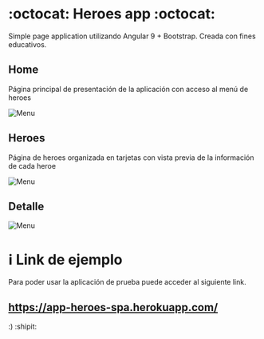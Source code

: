 #  :octocat: Heroes app :octocat:

Simple page application utilizando Angular 9 + Bootstrap. Creada con fines educativos.

## Home

Página principal de presentación de la aplicación con acceso al menú de heroes

![Menu](https://firebasestorage.googleapis.com/v0/b/web-apps---practica.appspot.com/o/heroes1.png?alt=media&token=2f902a7d-e08c-459d-a1e9-5b603ce16478 "Menu de la aplicacion")

## Heroes

Página de heroes organizada en tarjetas con vista previa de la información de cada heroe

![Menu](https://firebasestorage.googleapis.com/v0/b/web-apps---practica.appspot.com/o/heroes2.png?alt=media&token=e405cfe5-f57e-4309-94f3-0a6945cf2af8 "Listado")

## Detalle

![Menu](https://firebasestorage.googleapis.com/v0/b/web-apps---practica.appspot.com/o/heroes3.png?alt=media&token=e43e222f-b988-408c-b683-893be9d89089 "Detalle")

# :information_source: Link de ejemplo

Para poder usar la aplicación de prueba puede acceder al siguiente link.

## https://app-heroes-spa.herokuapp.com/ 

:) 
:shipit:

